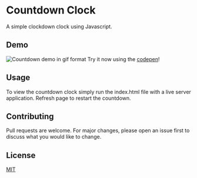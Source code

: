 # Countdown Clock

A simple clockdown clock using Javascript.

## Demo

![Countdown demo in gif format](https://media.giphy.com/media/kADtY0x6x9Y1NVj10B/giphy.gif)
Try it now using the [codepen](https://codepen.io/amh112/pen/bGqXrYB?editors=1111)!

## Usage
To view the countdown clock simply run the index.html file with a live server application. Refresh page to restart the countdown.


## Contributing
Pull requests are welcome. For major changes, please open an issue first to discuss what you would like to change.

## License
[MIT](https://choosealicense.com/licenses/mit/)